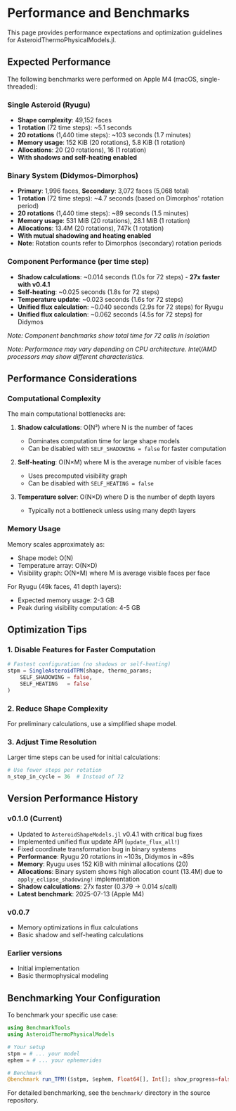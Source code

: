 # Performance and Benchmarks

This page provides performance expectations and optimization guidelines for AsteroidThermoPhysicalModels.jl.

## Expected Performance

The following benchmarks were performed on Apple M4 (macOS, single-threaded):

### Single Asteroid (Ryugu)
- **Shape complexity**: 49,152 faces
- **1 rotation** (72 time steps): ~5.1 seconds
- **20 rotations** (1,440 time steps): ~103 seconds (1.7 minutes)
- **Memory usage**: 152 KiB (20 rotations), 5.8 KiB (1 rotation)
- **Allocations**: 20 (20 rotations), 16 (1 rotation)
- **With shadows and self-heating enabled**

### Binary System (Didymos-Dimorphos)
- **Primary**: 1,996 faces, **Secondary**: 3,072 faces (5,068 total)
- **1 rotation** (72 time steps): ~4.7 seconds (based on Dimorphos' rotation period)
- **20 rotations** (1,440 time steps): ~89 seconds (1.5 minutes)
- **Memory usage**: 531 MiB (20 rotations), 28.1 MiB (1 rotation)
- **Allocations**: 13.4M (20 rotations), 747k (1 rotation)
- **With mutual shadowing and heating enabled**
- **Note**: Rotation counts refer to Dimorphos (secondary) rotation periods

### Component Performance (per time step)
- **Shadow calculations**: ~0.014 seconds (1.0s for 72 steps) - **27x faster with v0.4.1**
- **Self-heating**: ~0.025 seconds (1.8s for 72 steps)
- **Temperature update**: ~0.023 seconds (1.6s for 72 steps)
- **Unified flux calculation**: ~0.040 seconds (2.9s for 72 steps) for Ryugu
- **Unified flux calculation**: ~0.062 seconds (4.5s for 72 steps) for Didymos

*Note: Component benchmarks show total time for 72 calls in isolation*

*Note: Performance may vary depending on CPU architecture. Intel/AMD processors may show different characteristics.*

## Performance Considerations

### Computational Complexity

The main computational bottlenecks are:

1. **Shadow calculations**: O(N²) where N is the number of faces
   - Dominates computation time for large shape models
   - Can be disabled with `SELF_SHADOWING = false` for faster computation

2. **Self-heating**: O(N×M) where M is the average number of visible faces
   - Uses precomputed visibility graph
   - Can be disabled with `SELF_HEATING = false`

3. **Temperature solver**: O(N×D) where D is the number of depth layers
   - Typically not a bottleneck unless using many depth layers

### Memory Usage

Memory scales approximately as:
- Shape model: O(N)
- Temperature array: O(N×D)
- Visibility graph: O(N×M) where M is average visible faces per face

For Ryugu (49k faces, 41 depth layers):
- Expected memory usage: 2-3 GB
- Peak during visibility computation: 4-5 GB

## Optimization Tips

### 1. Disable Features for Faster Computation

```julia
# Fastest configuration (no shadows or self-heating)
stpm = SingleAsteroidTPM(shape, thermo_params;
    SELF_SHADOWING = false,
    SELF_HEATING   = false
)
```

### 2. Reduce Shape Complexity

For preliminary calculations, use a simplified shape model.

### 3. Adjust Time Resolution

Larger time steps can be used for initial calculations:
```julia
# Use fewer steps per rotation
n_step_in_cycle = 36  # Instead of 72
```

## Version Performance History

### v0.1.0 (Current)
- Updated to `AsteroidShapeModels.jl` v0.4.1 with critical bug fixes
- Implemented unified flux update API (`update_flux_all!`)
- Fixed coordinate transformation bug in binary systems
- **Performance**: Ryugu 20 rotations in ~103s, Didymos in ~89s
- **Memory**: Ryugu uses 152 KiB with minimal allocations (20)
- **Allocations**: Binary system shows high allocation count (13.4M) due to `apply_eclipse_shadowing!` implementation
- **Shadow calculations**: 27x faster (0.379 → 0.014 s/call)
- **Latest benchmark**: 2025-07-13 (Apple M4)

### v0.0.7
- Memory optimizations in flux calculations
- Basic shadow and self-heating calculations

### Earlier versions
- Initial implementation
- Basic thermophysical modeling

## Benchmarking Your Configuration

To benchmark your specific use case:

```julia
using BenchmarkTools
using AsteroidThermoPhysicalModels

# Your setup
stpm = # ... your model
ephem = # ... your ephemerides

# Benchmark
@benchmark run_TPM!($stpm, $ephem, Float64[], Int[]; show_progress=false)
```

For detailed benchmarking, see the `benchmark/` directory in the source repository.
